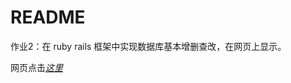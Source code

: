 # README

作业2：在 ruby rails 框架中实现数据库基本增删查改，在网页上显示。

网页点击[*这里*](https://safe-sea-49968.herokuapp.com/)

